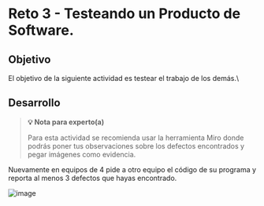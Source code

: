 # Reto 3 - Testeando un Producto de Software.

## Objetivo

El objetivo de la siguiente actividad es testear el trabajo de los demás.\


## Desarrollo

>**💡 Nota para experto(a)**
>
> Para esta actividad se recomienda usar la herramienta Miro donde podrás poner tus observaciones sobre los defectos encontrados y pegar imágenes como evidencia.

Nuevamente en equipos de 4 pide a otro equipo el código de su programa y reporta al menos 3 defectos que hayas encontrado.

![image](https://user-images.githubusercontent.com/67882289/135557848-caf6afe3-ffa6-4a9a-a04a-e8c1cda225d7.png)

